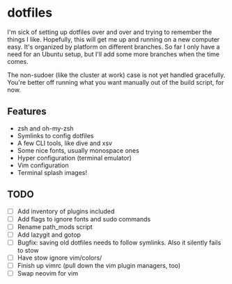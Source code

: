 # dotfiles

I'm sick of setting up dotfiles over and over and trying to remember the things I
like. Hopefully, this will get me up and running on a new computer easy. It's
organized by platform on different branches. So far I only have a need for an Ubuntu
setup, but I'll add some more branches when the time comes.

The non-sudoer (like the cluster at work) case is not yet handled gracefully. You're 
better off running what you want manually out of the build script, for now. 

Features
--------
* zsh and oh-my-zsh
* Symlinks to config dotfiles
* A few CLI tools, like dive and xsv
* Some nice fonts, usually monospace ones
* Hyper configuration (terminal emulator)
* Vim configuration
* Terminal splash images!

## TODO
- [ ]  Add inventory of plugins included
- [ ]  Add flags to ignore fonts and sudo commands
- [ ]  Rename path_mods script
- [ ]  Add lazygit and gotop
- [ ]  Bugfix: saving old dotfiles needs to follow symlinks. Also it silently fails to stow
- [ ]  Have stow ignore vim/colors/
- [ ]  Finish up vimrc (pull down the vim plugin managers, too)
- [ ]  Swap neovim for vim
